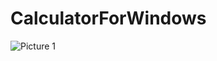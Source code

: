 # CalculatorForWindows
![Picture 1](https://user-images.githubusercontent.com/117597206/233751959-7f744b93-3110-40cc-a8cf-70007fc72b16.png)
